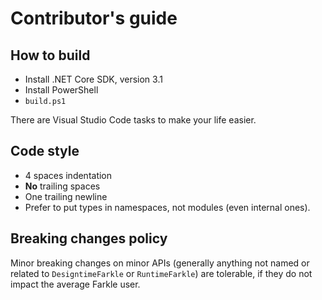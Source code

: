 # Contributor's guide

## How to build

* Install .NET Core SDK, version 3.1
* Install PowerShell
* `build.ps1`

There are Visual Studio Code tasks to make your life easier.

## Code style

* 4 spaces indentation
* __No__ trailing spaces
* One trailing newline
* Prefer to put types in namespaces, not modules (even internal ones).

## Breaking changes policy

Minor breaking changes on minor APIs (generally anything not named or related to `DesigntimeFarkle` or `RuntimeFarkle`) are tolerable, if they do not impact the average Farkle user.
